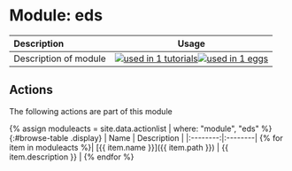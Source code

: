 # Module: eds

| Description    | Usage |
|:--------|:--------:|
| Description of module | [![used in 1 tutorials](https://img.shields.io/badge/tutorials-1-green.svg)](https://www.plumed-tutorials.org/browse.html?search=eds)[![used in 1 eggs](https://img.shields.io/badge/nest-1-green.svg)](https://www.plumed-nest.org/browse.html?search=eds)|

## Actions 

The following actions are part of this module

{% assign moduleacts = site.data.actionlist | where: "module", "eds" %}
{:#browse-table .display}
| Name | Description |
|:--------:|:--------|
{% for item in moduleacts %}| [{{ item.name }}]({{ item.path }}) | {{ item.description }} |
{% endfor %}
<script>
$(document).ready(function() {
var table = $('#browse-table').DataTable({
  "dom": '<"search"f><"top"il>rt<"bottom"Bp><"clear">',
  language: { search: '', searchPlaceholder: "Search project..." },
  buttons: [
        'copy', 'excel', 'pdf'
  ],
  "order": [[ 0, "desc" ]]
  });
$('#browse-table-searchbar').keyup(function () {
  table.search( this.value ).draw();
  });
  hu = window.location.search.substring(1);
  searchfor = hu.split("=");
  if( searchfor[0]=="search" ) {
      table.search( searchfor[1] ).draw();
  }
});
</script>
